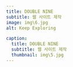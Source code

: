 ```yaml
---
title: DOUBLE NINE
subtitle: 웹 사이트 제작
image: img\6.jpg
alt: Keep Exploring

caption:
  title: DOUBLE NINE
  subtitle: 웹 사이트 제작
  thumbnail: img\5.jpg
---
```



